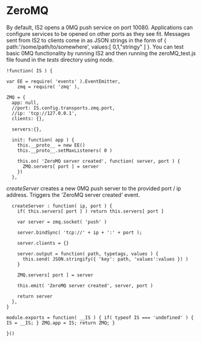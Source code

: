 ZeroMQ
======
By default, IS2 opens a 0MQ push service on port 10080. Applications can configure services to be opened on other ports
as they see fit. Messages sent from IS2 to clients come in as JSON strings in the form of
{ path:'/some/path/to/somewhere', values:[ 0,1,"stringy" ] }. You can test basic 0MQ functionality by running IS2 and then 
running the zeroMQ_test.js file found in the *tests* directory using node.

    !function( IS ) {
      
    var EE = require( 'events' ).EventEmitter,
        zmq = require( 'zmq' ),
		
    ZMQ = {
      app: null,
      //port: IS.config.transports.zmq.port,
      //ip: 'tcp://127.0.0.1',
      clients: {},
      
      servers:{},
      
      init: function( app ) {
        this.__proto__ = new EE()
        this.__proto__.setMaxListeners( 0 )
        
        this.on( 'ZeroMQ server created', function( server, port ) {
          ZMQ.servers[ port ] = server 
        })
      },

*createServer* creates a new 0MQ push server to the provided port / ip address. Triggers the 'ZeroMQ server created' event.

      createServer : function( ip, port ) {
        if( this.servers[ port ] ) return this.servers[ port ]
        
        var server = zmq.socket( 'push' )
              
        server.bindSync( 'tcp://' + ip + ':' + port );
        
        server.clients = {}
        
        server.output = function( path, typetags, values ) {
          this.send( JSON.stringify({ 'key': path, 'values':values }) )
        }
        
        ZMQ.servers[ port ] = server
        
        this.emit( 'ZeroMQ server created', server, port )
        
        return server
      },
    }
    
    module.exports = function( __IS ) { if( typeof IS === 'undefined' ) { IS = __IS; } ZMQ.app = IS; return ZMQ; }
    
    }()